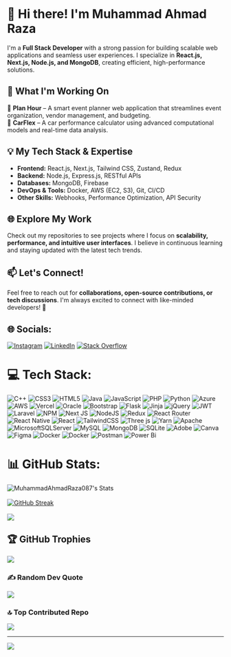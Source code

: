 # 👋 Hi there! I'm Muhammad Ahmad Raza  

I'm a **Full Stack Developer** with a strong passion for building scalable web applications and seamless user experiences. I specialize in **React.js, Next.js, Node.js, and MongoDB**, creating efficient, high-performance solutions.  

## 🚀 What I'm Working On  
🔹 **Plan Hour** – A smart event planner web application that streamlines event organization, vendor management, and budgeting.  
🔹 **CarFlex** – A car performance calculator using advanced computational models and real-time data analysis.  

## 💡 My Tech Stack & Expertise  
- **Frontend:** React.js, Next.js, Tailwind CSS, Zustand, Redux  
- **Backend:** Node.js, Express.js, RESTful APIs  
- **Databases:** MongoDB, Firebase  
- **DevOps & Tools:** Docker, AWS (EC2, S3), Git, CI/CD  
- **Other Skills:** Webhooks, Performance Optimization, API Security  

## 🌐 Explore My Work  
Check out my repositories to see projects where I focus on **scalability, performance, and intuitive user interfaces**. I believe in continuous learning and staying updated with the latest tech trends.  

## 📫 Let's Connect!  
Feel free to reach out for **collaborations, open-source contributions, or tech discussions**. I'm always excited to connect with like-minded developers! 🚀  



## 🌐 Socials:
[![Instagram](https://img.shields.io/badge/Instagram-%23E4405F.svg?logo=Instagram&logoColor=white)](https://www.instagram.com/ahmadraza.dev?igsh=dWs2eDlrMGJzdXN0) [![LinkedIn](https://img.shields.io/badge/LinkedIn-%230077B5.svg?logo=linkedin&logoColor=white)](https://www.linkedin.com/in/muhammadahmadraza087) [![Stack Overflow](https://img.shields.io/badge/-Stackoverflow-FE7A16?logo=stack-overflow&logoColor=white)](https://stackoverflow.com/users/17768493/ahmed-raza) 

# 💻 Tech Stack:
![C++](https://img.shields.io/badge/c++-%2300599C.svg?style=flat&logo=c%2B%2B&logoColor=white) ![CSS3](https://img.shields.io/badge/css3-%231572B6.svg?style=flat&logo=css3&logoColor=white) ![HTML5](https://img.shields.io/badge/html5-%23E34F26.svg?style=flat&logo=html5&logoColor=white) ![Java](https://img.shields.io/badge/java-%23ED8B00.svg?style=flat&logo=openjdk&logoColor=white) ![JavaScript](https://img.shields.io/badge/javascript-%23323330.svg?style=flat&logo=javascript&logoColor=%23F7DF1E) ![PHP](https://img.shields.io/badge/php-%23777BB4.svg?style=flat&logo=php&logoColor=white) ![Python](https://img.shields.io/badge/python-3670A0?style=flat&logo=python&logoColor=ffdd54) ![Azure](https://img.shields.io/badge/azure-%230072C6.svg?style=flat&logo=microsoftazure&logoColor=white) ![AWS](https://img.shields.io/badge/AWS-%23FF9900.svg?style=flat&logo=amazon-aws&logoColor=white) ![Vercel](https://img.shields.io/badge/vercel-%23000000.svg?style=flat&logo=vercel&logoColor=white) ![Oracle](https://img.shields.io/badge/Oracle-F80000?style=flat&logo=oracle&logoColor=white) ![Bootstrap](https://img.shields.io/badge/bootstrap-%238511FA.svg?style=flat&logo=bootstrap&logoColor=white) ![Flask](https://img.shields.io/badge/flask-%23000.svg?style=flat&logo=flask&logoColor=white) ![Jinja](https://img.shields.io/badge/jinja-white.svg?style=flat&logo=jinja&logoColor=black) ![jQuery](https://img.shields.io/badge/jquery-%230769AD.svg?style=flat&logo=jquery&logoColor=white) ![JWT](https://img.shields.io/badge/JWT-black?style=flat&logo=JSON%20web%20tokens) ![Laravel](https://img.shields.io/badge/laravel-%23FF2D20.svg?style=flat&logo=laravel&logoColor=white) ![NPM](https://img.shields.io/badge/NPM-%23CB3837.svg?style=flat&logo=npm&logoColor=white) ![Next JS](https://img.shields.io/badge/Next-black?style=flat&logo=next.js&logoColor=white) ![NodeJS](https://img.shields.io/badge/node.js-6DA55F?style=flat&logo=node.js&logoColor=white) ![Redux](https://img.shields.io/badge/redux-%23593d88.svg?style=flat&logo=redux&logoColor=white) ![React Router](https://img.shields.io/badge/React_Router-CA4245?style=flat&logo=react-router&logoColor=white) ![React Native](https://img.shields.io/badge/react_native-%2320232a.svg?style=flat&logo=react&logoColor=%2361DAFB) ![React](https://img.shields.io/badge/react-%2320232a.svg?style=flat&logo=react&logoColor=%2361DAFB) ![TailwindCSS](https://img.shields.io/badge/tailwindcss-%2338B2AC.svg?style=flat&logo=tailwind-css&logoColor=white) ![Three js](https://img.shields.io/badge/threejs-black?style=flat&logo=three.js&logoColor=white) ![Yarn](https://img.shields.io/badge/yarn-%232C8EBB.svg?style=flat&logo=yarn&logoColor=white) ![Apache](https://img.shields.io/badge/apache-%23D42029.svg?style=flat&logo=apache&logoColor=white) ![MicrosoftSQLServer](https://img.shields.io/badge/Microsoft%20SQL%20Server-CC2927?style=flat&logo=microsoft%20sql%20server&logoColor=white) ![MySQL](https://img.shields.io/badge/mysql-%2300000f.svg?style=flat&logo=mysql&logoColor=white) ![MongoDB](https://img.shields.io/badge/MongoDB-%234ea94b.svg?style=flat&logo=mongodb&logoColor=white) ![SQLite](https://img.shields.io/badge/sqlite-%2307405e.svg?style=flat&logo=sqlite&logoColor=white) ![Adobe](https://img.shields.io/badge/adobe-%23FF0000.svg?style=flat&logo=adobe&logoColor=white) ![Canva](https://img.shields.io/badge/Canva-%2300C4CC.svg?style=flat&logo=Canva&logoColor=white) ![Figma](https://img.shields.io/badge/figma-%23F24E1E.svg?style=flat&logo=figma&logoColor=white) ![Docker](https://img.shields.io/badge/docker-%230db7ed.svg?style=flat&logo=docker&logoColor=white) ![Docker](https://img.shields.io/badge/docker-%230db7ed.svg?style=flat&logo=docker&logoColor=white)  ![Postman](https://img.shields.io/badge/Postman-FF6C37?style=flat&logo=postman&logoColor=white) ![Power Bi](https://img.shields.io/badge/power_bi-F2C811?style=flat&logo=powerbi&logoColor=black)
# 📊 GitHub Stats:
![MuhammadAhmadRaza087's Stats](https://github-readme-stats.vercel.app/api?username=MuhammadAhmadRaza087&theme=radical&show_icons=true&hide_border=false&count_private=false)<br></br>
<a href="https://git.io/streak-stats"><img src="https://github-readme-streak-stats.herokuapp.com?user=MuhammadAhmadRaza087&theme=radical" alt="GitHub Streak" /></a><br></br>
![](https://github-readme-stats.vercel.app/api/top-langs/?username=MuhammadAhmadRaza087&theme=dark&hide_border=false&include_all_commits=true&count_private=true&layout=compact)<br>

## 🏆 GitHub Trophies
![](https://github-profile-trophy.vercel.app/?username=MuhammadAhmadRaza087&theme=onestar&no-frame=false&no-bg=true&margin-w=4)

### ✍️ Random Dev Quote
![](https://quotes-github-readme.vercel.app/api?type=horizontal&theme=radical)

### 🔝 Top Contributed Repo
![](https://github-contributor-stats.vercel.app/api?username=MuhammadAhmadRaza087&limit=5&theme=radical&combine_all_yearly_contributions=true)

---
[![](https://visitcount.itsvg.in/api?id=MuhammadAhmadRaza087&icon=8&color=11)](https://visitcount.itsvg.in)

<!-- Proudly created with GPRM ( https://gprm.itsvg.in ) -->

